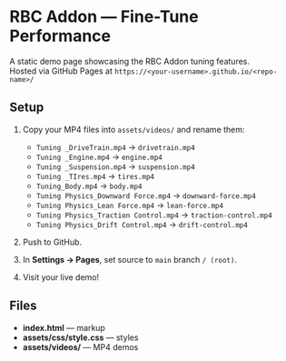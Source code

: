 # RBC Addon — Fine-Tune Performance

A static demo page showcasing the RBC Addon tuning features.  
Hosted via GitHub Pages at `https://<your-username>.github.io/<repo-name>/`

## Setup

1. Copy your MP4 files into `assets/videos/` and rename them:
   - `Tuning _DriveTrain.mp4` → `drivetrain.mp4`
   - `Tuning _Engine.mp4` → `engine.mp4`
   - `Tuning _Suspension.mp4` → `suspension.mp4`
   - `Tuning _TIres.mp4` → `tires.mp4`
   - `Tuning_Body.mp4` → `body.mp4`
   - `Tuning Physics_Downward Force.mp4` → `downward-force.mp4`
   - `Tuning Physics_Lean Force.mp4` → `lean-force.mp4`
   - `Tuning Physics_Traction Control.mp4` → `traction-control.mp4`
   - `Tuning Physics_Drift Control.mp4` → `drift-control.mp4`

2. Push to GitHub.

3. In **Settings → Pages**, set source to `main` branch `/ (root)`.

4. Visit your live demo!

## Files

- **index.html** — markup  
- **assets/css/style.css** — styles  
- **assets/videos/** — MP4 demos
